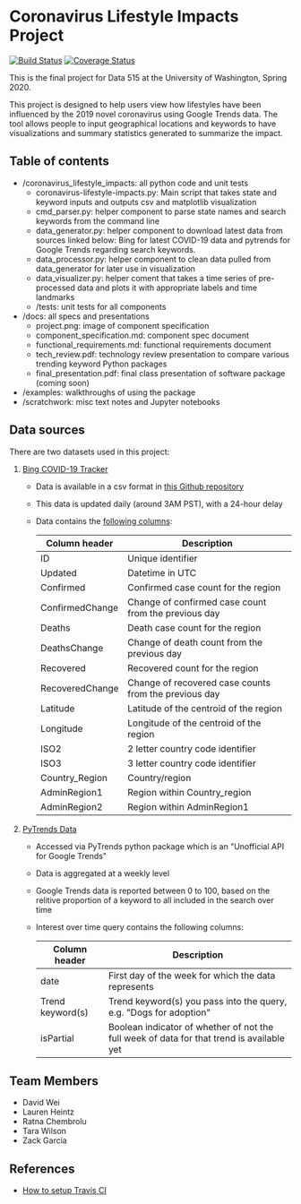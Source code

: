 # Coronavirus Lifestyle Impacts Project 

[![Build Status](https://travis-ci.org/TaraWilson17/CoronavirusLifestyleImpacts.svg?branch=master)](https://travis-ci.org/TaraWilson17/CoronavirusLifestyleImpacts)
[![Coverage Status](https://coveralls.io/repos/github/TaraWilson17/CoronavirusLifestyleImpacts/badge.svg?branch=master)](https://coveralls.io/github/TaraWilson17/CoronavirusLifestyleImpacts?branch=master)

This is the final project for Data 515 at the University of Washington, Spring 2020.  

This project is designed to help users view how lifestyles have been influenced by the 2019 novel coronavirus using Google Trends data. The tool allows people to input geographical locations and keywords to have visualizations and summary statistics generated to summarize the impact.    

## Table of contents  
* /coronavirus_lifestyle_impacts: all python code and unit tests
   * coronavirus-lifestyle-impacts.py: Main script that takes state and keyword inputs and outputs csv and matplotlib visualization
   * cmd_parser.py: helper component to parse state names and search keywords from the command line
   * data_generator.py: helper component to download latest data from sources linked below: Bing for latest COVID-19 data and pytrends for Google Trends regarding search keywords. 
   * data_processor.py: helper component to clean data pulled from data_generator for later use in visualization
   * data_visualizer.py: helper coment that takes a time series of pre-processed data and plots it with appropriate labels and time landmarks
   * /tests: unit tests for all components
* /docs: all specs and presentations
   * project.png: image of component specification
   * component_specification.md: component spec document
   * functional_requirements.md: functional requirements document
   * tech_review.pdf: technology review presentation to compare various trending keyword Python packages
   * final_presentation.pdf: final class presentation of software package (coming soon)
* /examples: walkthroughs of using the package
* /scratchwork: misc text notes and Jupyter notebooks

## Data sources

There are two datasets used in this project:  
1. [Bing COVID-19 Tracker](www.bing.com/covid)
    * Data is available in a csv format in [this Github repository](https://github.com/microsoft/Bing-COVID-19-Data)  
    * This data is updated daily (around 3AM PST), with a 24-hour delay
    * Data contains the [following columns](https://github.com/microsoft/Bing-COVID-19-Data/tree/master/data):

        |Column header | Description | 
        |---|---|
        |ID | Unique identifier |
        |Updated| Datetime in UTC |
        |Confirmed | Confirmed case count for the region |
        |ConfirmedChange| Change of confirmed case count from the previous day |
        |Deaths| Death case count for the region |
        |DeathsChange| Change of death count from the previous day |
        |Recovered| Recovered count for the region |
        |RecoveredChange| Change of recovered case counts from the previous day |
        |Latitude| Latitude of the centroid of the region |
        |Longitude| Longitude of the centroid of the region |
        |ISO2| 2 letter country code identifier |
        |ISO3| 3 letter country code identifier |
        |Country_Region| Country/region |
        |AdminRegion1| Region within Country_region |
        |AdminRegion2| Region within AdminRegion1 |

2. [PyTrends Data](https://pypi.org/project/pytrends/)
    * Accessed via PyTrends python package which is an "Unofficial API for Google Trends"
    * Data is aggregated at a weekly level
    * Google Trends data is reported between 0 to 100, based on the relitive proportion of a keyword to all included in the search over time
    * Interest over time query contains the following columns:  

        | Column header | Description |
        | --- | --- |
        | date | First day of the week for which the data represents |
        | Trend keyword(s) | Trend keyword(s) you pass into the query, e.g. "Dogs for adoption" |
        | isPartial | Boolean indicator of whether of not the full week of data for that trend is available yet |

## Team Members  
* David Wei  
* Lauren Heintz  
* Ratna Chembrolu   
* Tara Wilson  
* Zack Garcia  

## References
- [How to setup Travis CI](https://github.com/dacb/codebase)
